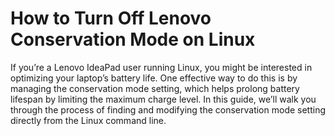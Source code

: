 # How to Turn Off Lenovo Conservation Mode on Linux

If you’re a Lenovo IdeaPad user running Linux, you might be interested in optimizing your laptop’s battery life. One effective way to do this is by managing the conservation mode setting, which helps prolong battery lifespan by limiting the maximum charge level. In this guide, we’ll walk you through the process of finding and modifying the conservation mode setting directly from the Linux command line.

